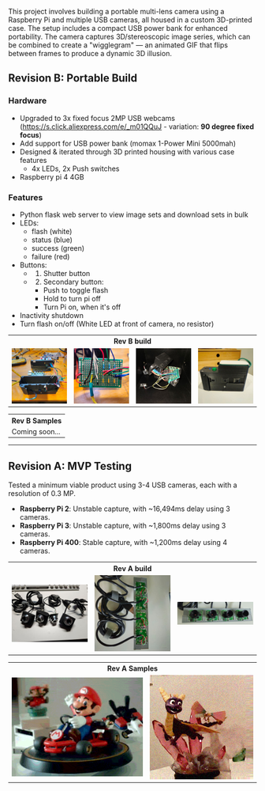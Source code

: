 This project involves building a portable multi-lens camera using a Raspberry Pi and multiple USB cameras, all housed in a custom 3D-printed case. The setup includes a compact USB power bank for enhanced portability. The camera captures 3D/stereoscopic image series, which can be combined to create a "wigglegram" — an animated GIF that flips between frames to produce a dynamic 3D illusion.

## Revision B: Portable Build

### Hardware
- Upgraded to 3x fixed focus 2MP USB webcams (https://s.click.aliexpress.com/e/_m01QQuJ - variation: **90 degree fixed focus**)
- Add support for USB power bank (momax 1-Power Mini 5000mah)
- Designed & iterated through 3D printed housing with various case features
  - 4x LEDs, 2x Push switches
- Raspberry pi 4 4GB

### Features
- Python flask web server to view image sets and download sets in bulk
- LEDs:
  - flash (white)
  - status (blue)
  - success (green)
  - failure (red)
- Buttons:
  - 1. Shutter button
  - 2. Secondary button:
    - Push to toggle flash
    - Hold to turn pi off
    - Turn Pi on, when it's off
- Inactivity shutdown
- Turn flash on/off (White LED at front of camera, no resistor)

<table>
  <tr><th colspan="4">Rev B build</th></tr>
  <tr>
    <td><img src="resources/readme_images/rev2_a.jpg"></td>
    <td><img src="resources/readme_images/rev2_b.jpg"></td>
    <td><img src="resources/readme_images/rev2_c.jpg"></td>
    <td><img src="resources/readme_images/rev2_d.jpg"></td>
  </tr>
</table>

<table>
  <tr><th colspan="3">Rev B Samples</th></tr>
  <tr>
    <td>Coming soon...</td>
  </tr>
</table>

---

## Revision A: MVP Testing
Tested a minimum viable product using 3-4 USB cameras, each with a resolution of 0.3 MP.
- **Raspberry Pi 2**: Unstable capture, with ~16,494ms delay using 3 cameras.
- **Raspberry Pi 3**: Unstable capture, with ~1,800ms delay using 3 cameras.
- **Raspberry Pi 400**: Stable capture, with ~1,200ms delay using 4 cameras.

<table>
  <tr><th colspan="3">Rev A build</th></tr>
  <tr>
    <td><img src="resources/readme_images/webcams_1.jpg"></td>
    <td><img src="resources/readme_images/webcams_2_back.jpg"></td>
    <td><img src="resources/readme_images/webcams_3_front.jpg"></td>
  </tr>
</table>

<table>
  <tr><th colspan="2">Rev A Samples</th></tr>
  <tr>
    <td><img src="resources/readme_images/1731046338_B.gif"></td>
    <td><img src="resources/readme_images/1731052035_A.gif"></td>
  </tr>
</table>
